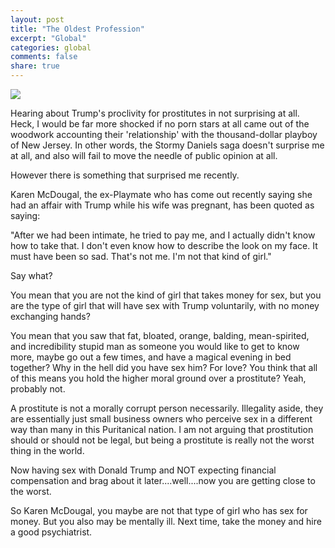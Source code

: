 ```yaml
---
layout: post
title: "The Oldest Profession"
excerpt: "Global"
categories: global
comments: false
share: true
---
```




![](https://www.nitty-grittynews.com/wp-content/uploads/2018/03/play-boy.jpg)



Hearing about Trump's proclivity for prostitutes in not surprising at all. Heck, I would be far more shocked if no porn stars at all came out of the woodwork accounting their 'relationship' with the thousand-dollar playboy of New Jersey. In other words, the Stormy Daniels saga doesn't surprise me at all, and also will fail to move the needle of public opinion at all.


However there is something that surprised me recently.

Karen McDougal, the ex-Playmate who has come out recently saying she had an affair with Trump while his wife was pregnant, has been quoted as saying:


"After we had been intimate, he tried to pay me, and I actually didn't know how to take that. I don't even know how to describe the look on my face. It must have been so sad. That's not me. I'm not that kind of girl."



Say what?



You mean that you are not the kind of girl that takes money for sex, but you are the type of girl that will have sex with Trump voluntarily, with no money exchanging hands? 


You mean that you saw that fat, bloated, orange, balding, mean-spirited, and incredibility stupid man as someone you would like to get to know more, maybe go out a few times, and have a magical evening in bed together? Why in the hell did you have sex him? For love? You think that all of this means you hold the higher moral ground over a prostitute? Yeah, probably not.

A prostitute is not a morally corrupt person necessarily. Illegality aside, they are essentially just small business owners who perceive sex in a different way than many in this Puritanical nation. I am not arguing that prostitution should or should not be legal, but being a prostitute is really not the worst thing in the world.

Now having sex with Donald Trump and NOT expecting financial compensation and brag about it later....well....now you are getting close to the worst.



So Karen McDougal, you maybe are not that type of girl who has sex for money. But you also may be mentally ill. Next time, take the money and hire a good psychiatrist.












